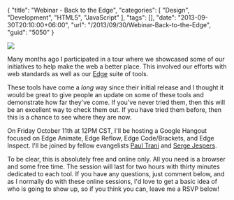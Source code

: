 {
	"title": "Webinar - Back to the Edge",
	"categories": [
		"Design",
		"Development",
		"HTML5",
		"JavaScript"
	],
	"tags": [],
	"date": "2013-09-30T20:10:00+06:00",
	"url": "/2013/09/30/Webinar-Back-to-the-Edge",
	"guid": "5050"
}

<p>
<img src="http://static.raymondcamden.com/images/backtotheedge1.jpg" />
</p>

<p>
Many months ago I participated in a tour where we showcased some of our initiatives to help make the web a better place. This involved our efforts with web standards as well as our <a href="http://html.adobe.com/edge/">Edge</a> suite of tools. 
</p>

<p>
These tools have come a <i>long</i> way since their initial release and I thought it would be great to give people an update on some of these tools and demonstrate how far they've come. If you've never tried them, then this will be an excellent way to check them out. If you have tried them before, then this is a chance to see where they are now.
</p>

<p>
On Friday October 11th at 12PM CST, I'll be hosting a Google Hangout focused on Edge Animate, Edge Reflow, Edge Code/Brackets, and Edge Inspect. I'll be joined by fellow evangelists <a href="http://paultrani.com/">Paul Trani</a> and <a href="http://sjespers.com/">Serge Jespers</a>.
</p>

<p>
To be clear, this is absolutely free and online only. All you need is a browser and some free time. The session will last for two hours with thirty minutes dedicated to each tool. If you have any questions, just comment below, and as I normally do with these online sessions, I'd love to get a basic idea of who is going to show up, so if you think you can, leave me a RSVP below!
</p>